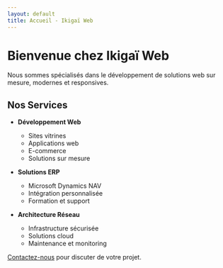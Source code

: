 ```yaml
---
layout: default
title: Accueil - Ikigaï Web
---
```


# Bienvenue chez Ikigaï Web

Nous sommes spécialisés dans le développement de solutions web sur mesure, modernes et responsives.

## Nos Services

- **Développement Web**
  - Sites vitrines
  - Applications web
  - E-commerce
  - Solutions sur mesure

- **Solutions ERP**
  - Microsoft Dynamics NAV
  - Intégration personnalisée
  - Formation et support

- **Architecture Réseau**
  - Infrastructure sécurisée
  - Solutions cloud
  - Maintenance et monitoring

[Contactez-nous](/contact) pour discuter de votre projet. 